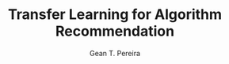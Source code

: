 ---
paperId: 25
author: Gean T. Pereira
publicationauthor: Pereira, G. T.
title: Transfer Learning for Algorithm Recommendation
pdf: Poster_Pereira_Gean.pdf
poster: --
alt: --
type: Poster
topic: FAT
link: https://research.latinxinai.org/papers/neurips/2019/pdf/Poster_Pereira_Gean.pdf
conference: neurips
year: 2019
tags: neurips-2019
location: Vancouver, Canada
---